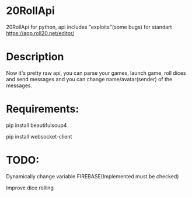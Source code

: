 # 20RollApi
20RollApi for python, api includes "exploits"(some bugs) for standart https://app.roll20.net/editor/

# Description
Now it's pretty raw api, you can parse your games, launch game, roll dices and send messages and you can change name/avatar(sender) of the messages.

# Requirements:
  pip install beautifulsoup4
  
  pip install websocket-client
  
# TODO:
  Dynamically change variable FIREBASE(Implemented must be checked)
  
  Improve dice rolling
